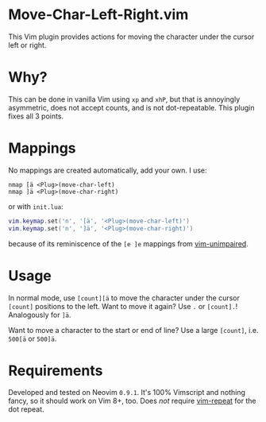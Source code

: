 # Move-Char-Left-Right.vim
This Vim plugin provides actions for moving the character under the cursor left or right.

# Why?
This can be done in vanilla Vim using `xp` and `xhP`, but that is annoyingly 
asymmetric, does not accept counts, and is not dot-repeatable. This plugin fixes
all 3 points.

# Mappings
No mappings are created automatically, add your own. I use:
```vim
nmap [ä <Plug>(move-char-left)
nmap ]ä <Plug>(move-char-right)
```
or with `init.lua`:
```lua
vim.keymap.set('n', '[ä', '<Plug>(move-char-left)')
vim.keymap.set('n', ']ä', '<Plug>(move-char-right)')
```
because of its reminiscence of the `[e ]e` mappings from [vim-unimpaired](https://github.com/tpope/vim-unimpaired).

# Usage
In normal mode, use `[count][ä` to move the character under the cursor `[count]`
positions to the left. Want to move it again? Use `.` or `[count].`! Analogously
for `]ä`.

Want to move a character to the start or end of line? Use a large
`[count]`, i.e. `500[ä` or `500]ä`.

# Requirements
Developed and tested on Neovim `0.9.1`. It's 100% Vimscript and nothing fancy, so
it should work on Vim 8+, too.
Does *not* require [vim-repeat](https://github.com/tpope/vim-repeat) for the dot
repeat.
